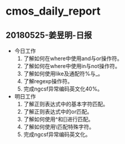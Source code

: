 # cmos_daily_report

## 20180525-姜昱明-日报
- 今日工作
    1. 了解如何在where中使用and与or操作符。
    2. 了解如何在where中使用in与not操作符。
    3. 了解如何使用like及通配符%与_。
    4. 了解regexp操作符。
    5. 完成ngcsf异常编码英文化40%。
- 明日工作
    1. 了解正则表达式中的基本字符匹配。
    2. 了解正则表达式中的or匹配。
    3. 了解如何使用^和[]进行匹配。
    4. 了解如何使用\\匹配特殊字符。
    5. 完成ngcsf异常编码英文化。

    




